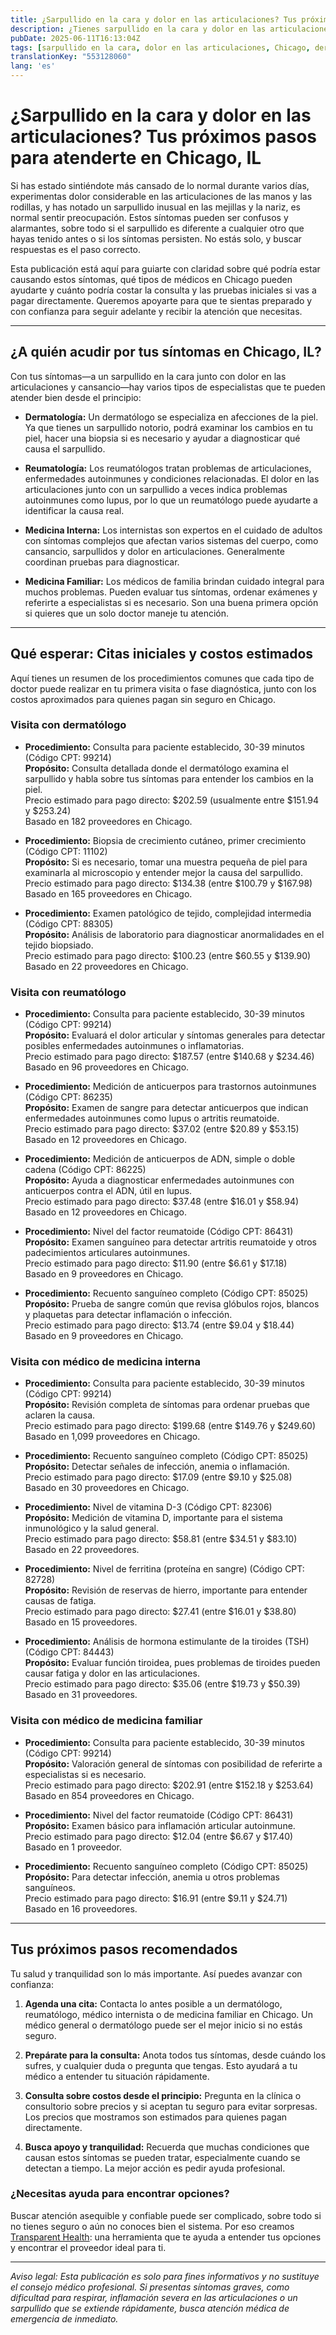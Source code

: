```yaml
---
title: ¿Sarpullido en la cara y dolor en las articulaciones? Tus próximos pasos para atenderte en Chicago, IL  
description: ¿Tienes sarpullido en la cara y dolor en las articulaciones en Chicago? Descubre a qué especialista acudir, qué pruebas esperar y los costos estimados para recibir la atención que necesitas.  
pubDate: 2025-06-11T16:13:04Z
tags: [sarpullido en la cara, dolor en las articulaciones, Chicago, dermatología, reumatología, medicina interna, medicina familiar, costos médicos, guía médica]
translationKey: "553128060"
lang: 'es'
---
```


# ¿Sarpullido en la cara y dolor en las articulaciones? Tus próximos pasos para atenderte en Chicago, IL

Si has estado sintiéndote más cansado de lo normal durante varios días, experimentas dolor considerable en las articulaciones de las manos y las rodillas, y has notado un sarpullido inusual en las mejillas y la nariz, es normal sentir preocupación. Estos síntomas pueden ser confusos y alarmantes, sobre todo si el sarpullido es diferente a cualquier otro que hayas tenido antes o si los síntomas persisten. No estás solo, y buscar respuestas es el paso correcto.

Esta publicación está aquí para guiarte con claridad sobre qué podría estar causando estos síntomas, qué tipos de médicos en Chicago pueden ayudarte y cuánto podría costar la consulta y las pruebas iniciales si vas a pagar directamente. Queremos apoyarte para que te sientas preparado y con confianza para seguir adelante y recibir la atención que necesitas.

---

## ¿A quién acudir por tus síntomas en Chicago, IL?

Con tus síntomas—a un sarpullido en la cara junto con dolor en las articulaciones y cansancio—hay varios tipos de especialistas que te pueden atender bien desde el principio:

- **Dermatología:** Un dermatólogo se especializa en afecciones de la piel. Ya que tienes un sarpullido notorio, podrá examinar los cambios en tu piel, hacer una biopsia si es necesario y ayudar a diagnosticar qué causa el sarpullido.  

- **Reumatología:** Los reumatólogos tratan problemas de articulaciones, enfermedades autoinmunes y condiciones relacionadas. El dolor en las articulaciones junto con un sarpullido a veces indica problemas autoinmunes como lupus, por lo que un reumatólogo puede ayudarte a identificar la causa real.  

- **Medicina Interna:** Los internistas son expertos en el cuidado de adultos con síntomas complejos que afectan varios sistemas del cuerpo, como cansancio, sarpullidos y dolor en articulaciones. Generalmente coordinan pruebas para diagnosticar.  

- **Medicina Familiar:** Los médicos de familia brindan cuidado integral para muchos problemas. Pueden evaluar tus síntomas, ordenar exámenes y referirte a especialistas si es necesario. Son una buena primera opción si quieres que un solo doctor maneje tu atención. 

---

## Qué esperar: Citas iniciales y costos estimados

Aquí tienes un resumen de los procedimientos comunes que cada tipo de doctor puede realizar en tu primera visita o fase diagnóstica, junto con los costos aproximados para quienes pagan sin seguro en Chicago.

### Visita con dermatólogo

- **Procedimiento:** Consulta para paciente establecido, 30-39 minutos (Código CPT: 99214)  
  **Propósito:** Consulta detallada donde el dermatólogo examina el sarpullido y habla sobre tus síntomas para entender los cambios en la piel.  
  Precio estimado para pago directo: $202.59 (usualmente entre $151.94 y $253.24)  
  Basado en 182 proveedores en Chicago.

- **Procedimiento:** Biopsia de crecimiento cutáneo, primer crecimiento (Código CPT: 11102)  
  **Propósito:** Si es necesario, tomar una muestra pequeña de piel para examinarla al microscopio y entender mejor la causa del sarpullido.  
  Precio estimado para pago directo: $134.38 (entre $100.79 y $167.98)  
  Basado en 165 proveedores en Chicago.

- **Procedimiento:** Examen patológico de tejido, complejidad intermedia (Código CPT: 88305)  
  **Propósito:** Análisis de laboratorio para diagnosticar anormalidades en el tejido biopsiado.  
  Precio estimado para pago directo: $100.23 (entre $60.55 y $139.90)  
  Basado en 22 proveedores en Chicago.

### Visita con reumatólogo

- **Procedimiento:** Consulta para paciente establecido, 30-39 minutos (Código CPT: 99214)  
  **Propósito:** Evaluará el dolor articular y síntomas generales para detectar posibles enfermedades autoinmunes o inflamatorias.  
  Precio estimado para pago directo: $187.57 (entre $140.68 y $234.46)  
  Basado en 96 proveedores en Chicago.

- **Procedimiento:** Medición de anticuerpos para trastornos autoinmunes (Código CPT: 86235)  
  **Propósito:** Examen de sangre para detectar anticuerpos que indican enfermedades autoinmunes como lupus o artritis reumatoide.  
  Precio estimado para pago directo: $37.02 (entre $20.89 y $53.15)  
  Basado en 12 proveedores en Chicago.

- **Procedimiento:** Medición de anticuerpos de ADN, simple o doble cadena (Código CPT: 86225)  
  **Propósito:** Ayuda a diagnosticar enfermedades autoinmunes con anticuerpos contra el ADN, útil en lupus.  
  Precio estimado para pago directo: $37.48 (entre $16.01 y $58.94)  
  Basado en 12 proveedores en Chicago.

- **Procedimiento:** Nivel del factor reumatoide (Código CPT: 86431)  
  **Propósito:** Examen sanguíneo para detectar artritis reumatoide y otros padecimientos articulares autoinmunes.  
  Precio estimado para pago directo: $11.90 (entre $6.61 y $17.18)  
  Basado en 9 proveedores en Chicago.

- **Procedimiento:** Recuento sanguíneo completo (Código CPT: 85025)  
  **Propósito:** Prueba de sangre común que revisa glóbulos rojos, blancos y plaquetas para detectar inflamación o infección.  
  Precio estimado para pago directo: $13.74 (entre $9.04 y $18.44)  
  Basado en 9 proveedores en Chicago.

### Visita con médico de medicina interna

- **Procedimiento:** Consulta para paciente establecido, 30-39 minutos (Código CPT: 99214)  
  **Propósito:** Revisión completa de síntomas para ordenar pruebas que aclaren la causa.  
  Precio estimado para pago directo: $199.68 (entre $149.76 y $249.60)  
  Basado en 1,099 proveedores en Chicago.

- **Procedimiento:** Recuento sanguíneo completo (Código CPT: 85025)  
  **Propósito:** Detectar señales de infección, anemia o inflamación.  
  Precio estimado para pago directo: $17.09 (entre $9.10 y $25.08)  
  Basado en 30 proveedores en Chicago.

- **Procedimiento:** Nivel de vitamina D-3 (Código CPT: 82306)  
  **Propósito:** Medición de vitamina D, importante para el sistema inmunológico y la salud general.  
  Precio estimado para pago directo: $58.81 (entre $34.51 y $83.10)  
  Basado en 22 proveedores.

- **Procedimiento:** Nivel de ferritina (proteína en sangre) (Código CPT: 82728)  
  **Propósito:** Revisión de reservas de hierro, importante para entender causas de fatiga.  
  Precio estimado para pago directo: $27.41 (entre $16.01 y $38.80)  
  Basado en 15 proveedores.

- **Procedimiento:** Análisis de hormona estimulante de la tiroides (TSH) (Código CPT: 84443)  
  **Propósito:** Evaluar función tiroidea, pues problemas de tiroides pueden causar fatiga y dolor en las articulaciones.  
  Precio estimado para pago directo: $35.06 (entre $19.73 y $50.39)  
  Basado en 31 proveedores.

### Visita con médico de medicina familiar

- **Procedimiento:** Consulta para paciente establecido, 30-39 minutos (Código CPT: 99214)  
  **Propósito:** Valoración general de síntomas con posibilidad de referirte a especialistas si es necesario.  
  Precio estimado para pago directo: $202.91 (entre $152.18 y $253.64)  
  Basado en 854 proveedores en Chicago.

- **Procedimiento:** Nivel del factor reumatoide (Código CPT: 86431)  
  **Propósito:** Examen básico para inflamación articular autoinmune.  
  Precio estimado para pago directo: $12.04 (entre $6.67 y $17.40)  
  Basado en 1 proveedor.

- **Procedimiento:** Recuento sanguíneo completo (Código CPT: 85025)  
  **Propósito:** Para detectar infección, anemia u otros problemas sanguíneos.  
  Precio estimado para pago directo: $16.91 (entre $9.11 y $24.71)  
  Basado en 16 proveedores.

---

## Tus próximos pasos recomendados

Tu salud y tranquilidad son lo más importante. Así puedes avanzar con confianza:

1. **Agenda una cita:** Contacta lo antes posible a un dermatólogo, reumatólogo, médico internista o de medicina familiar en Chicago. Un médico general o dermatólogo puede ser el mejor inicio si no estás seguro.  

2. **Prepárate para la consulta:** Anota todos tus síntomas, desde cuándo los sufres, y cualquier duda o pregunta que tengas. Esto ayudará a tu médico a entender tu situación rápidamente.  

3. **Consulta sobre costos desde el principio:** Pregunta en la clínica o consultorio sobre precios y si aceptan tu seguro para evitar sorpresas. Los precios que mostramos son estimados para quienes pagan directamente.  

4. **Busca apoyo y tranquilidad:** Recuerda que muchas condiciones que causan estos síntomas se pueden tratar, especialmente cuando se detectan a tiempo. La mejor acción es pedir ayuda profesional.

### ¿Necesitas ayuda para encontrar opciones?

Buscar atención asequible y confiable puede ser complicado, sobre todo si no tienes seguro o aún no conoces bien el sistema. Por eso creamos [Transparent Health](https://transparenthealth.ai): una herramienta que te ayuda a entender tus opciones y encontrar el proveedor ideal para ti.

---

*Aviso legal: Esta publicación es solo para fines informativos y no sustituye el consejo médico profesional. Si presentas síntomas graves, como dificultad para respirar, inflamación severa en las articulaciones o un sarpullido que se extiende rápidamente, busca atención médica de emergencia de inmediato.*